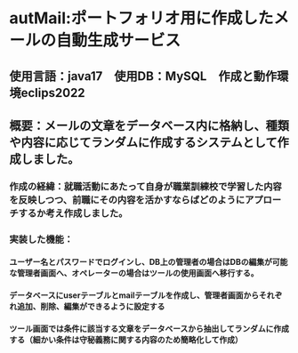 # autMail:ポートフォリオ用に作成したメールの自動生成サービス
## 使用言語：java17　使用DB：MySQL　作成と動作環境eclips2022
## 概要：メールの文章をデータベース内に格納し、種類や内容に応じてランダムに作成するシステムとして作成しました。
### 作成の経緯：就職活動にあたって自身が職業訓練校で学習した内容を反映しつつ、前職にその内容を活かすならばどのようにアプローチするか考え作成しました。
### 実装した機能：
#### ユーザー名とパスワードでログインし、DB上の管理者の場合はDBの編集が可能な管理者画面へ、オペレーターの場合はツールの使用画面へ移行する。
#### データベースにuserテーブルとmailテーブルを作成し、管理者画面からそれぞれ追加、削除、編集ができるように設定する
#### ツール画面では条件に該当する文章をデータベースから抽出してランダムに作成する（細かい条件は守秘義務に関する内容のため簡略化して作成）
